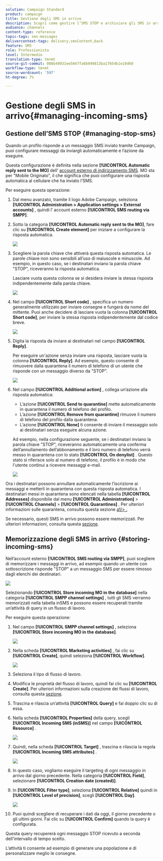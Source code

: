 ```yaml
---
solution: Campaign Standard
product: campaign
title: Gestione degli SMS in arrivo
description: Scopri come gestire l’SMS STOP e archiviare gli SMS in arrivo in Adobe Campaign.
audience: channels
content-type: reference
topic-tags: sms-messages
delivercontext-tags: delivery,smsContent,back
feature: SMS
role: Professionista
level: Intermedio
translation-type: tm+mt
source-git-commit: 088b49931ee5047fa6b949813ba17654b1e10d60
workflow-type: tm+mt
source-wordcount: '597'
ht-degree: 7%

---
```



# Gestione degli SMS in arrivo{#managing-incoming-sms}

## Gestione dell’SMS STOP {#managing-stop-sms}

Quando un profilo risponde a un messaggio SMS inviato tramite Campaign, puoi configurare messaggi da inviargli automaticamente e l’azione da eseguire.

Questa configurazione è definita nella sezione **[!UICONTROL Automatic reply sent to the MO]** dell’ [account esterno di indirizzamento SMS](../../administration/using/configuring-sms-channel.md#defining-an-sms-routing). MO sta per &quot;Mobile Originato&quot;, il che significa che puoi configurare una risposta automatica al cellulare che ha inviato l’SMS.

Per eseguire questa operazione:

1. Dal menu avanzato, tramite il logo Adobe Campaign, seleziona **[!UICONTROL Administration > Application settings > External accounts]** , quindi l’ account esterno **[!UICONTROL SMS routing via SMPP]**.
1. Sotto la categoria **[!UICONTROL Automatic reply sent to the MO]**, fare clic su **[!UICONTROL Create element]** per iniziare a configurare la risposta automatica.

   ![](assets/sms_mo_1.png)

1. Scegliere la parola chiave che attiverà questa risposta automatica. Le parole chiave non sono sensibili all’uso di maiuscole e minuscole. Ad esempio, in questo caso, se i destinatari inviano la parola chiave &quot;STOP&quot;, riceveranno la risposta automatica.

   Lasciare vuota questa colonna se si desidera inviare la stessa risposta indipendentemente dalla parola chiave.

   ![](assets/sms_mo_2.png)

1. Nel campo **[!UICONTROL Short code]** , specifica un numero generalmente utilizzato per inviare consegne e fungerà da nome del mittente. Puoi anche decidere di lasciare vuota la colonna **[!UICONTROL Short code]**, per inviare la stessa risposta indipendentemente dal codice breve.

   ![](assets/sms_mo_4.png)

1. Digita la risposta da inviare ai destinatari nel campo **[!UICONTROL Reply]**.

   Per eseguire un&#39;azione senza inviare una risposta, lasciare vuota la colonna **[!UICONTROL Reply]**. Ad esempio, questo consente di rimuovere dalla quarantena il numero di telefono di un utente che risponde con un messaggio diverso da &quot;STOP&quot;.

   ![](assets/sms_mo_3.png)

1. Nel campo **[!UICONTROL Additional action]** , collega un’azione alla risposta automatica:

   * L’azione **[!UICONTROL Send to quarantine]** mette automaticamente in quarantena il numero di telefono del profilo.
   * L’azione **[!UICONTROL Remove from quarantine]** rimuove il numero di telefono del profilo dalla quarantena.
   * L’azione **[!UICONTROL None]** ti consente di inviare il messaggio solo ai destinatari senza eseguire alcuna azione.

   Ad esempio, nella configurazione seguente, se i destinatari inviano la parola chiave &quot;STOP&quot;, riceveranno automaticamente una conferma dell’annullamento dell’abbonamento e il loro numero di telefono verrà messo in quarantena con lo stato **[!UICONTROL On denylist]** . Questo stato si riferisce solo al numero di telefono, il profilo è in modo che l&#39;utente continui a ricevere messaggi e-mail.

   ![](assets/sms_mo.png)

Ora i destinatari possono annullare automaticamente l’iscrizione ai messaggi e metterli in quarantena con questa risposta automatica. I destinatari messi in quarantena sono elencati nella tabella **[!UICONTROL Addresses]** disponibile dal menu **[!UICONTROL Administration]** > **[!UICONTROL Channels]** > **[!UICONTROL Quarantines]** . Per ulteriori informazioni sulle quarantena, consulta questa sezione [a1/> .](../../sending/using/understanding-quarantine-management.md)

Se necessario, questi SMS in arrivo possono essere memorizzati. Per ulteriori informazioni, consulta questa [sezione](#storing-incoming-sms).

## Memorizzazione degli SMS in arrivo {#storing-incoming-sms}

Nell’account esterno **[!UICONTROL SMS routing via SMPP]**, puoi scegliere di memorizzare i messaggi in arrivo, ad esempio quando un utente con sottoscrizione risponde &quot;STOP&quot; a un messaggio SMS per essere rimosso dagli elenchi dei destinatari.

![](assets/sms_config_mo_1.png)

Selezionando **[!UICONTROL Store incoming MO in the database]** nella categoria **[!UICONTROL SMPP channel settings]** , tutti gli SMS verranno memorizzati nella tabella inSMS e possono essere recuperati tramite un’attività di query in un flusso di lavoro.

Per eseguire questa operazione:

1. Nel campo **[!UICONTROL SMPP channel settings]** , seleziona **[!UICONTROL Store incoming MO in the database]**.

   ![](assets/sms_config_mo_2.png)

1. Nella scheda **[!UICONTROL Marketing activities]** , fai clic su **[!UICONTROL Create]**, quindi seleziona **[!UICONTROL Workflow]**.

   ![](assets/sms_config_mo_3.png)

1. Seleziona il tipo di flusso di lavoro.
1. Modifica le proprietà del flusso di lavoro, quindi fai clic su **[!UICONTROL Create]**. Per ulteriori informazioni sulla creazione dei flussi di lavoro, consulta questa [sezione](../../automating/using/building-a-workflow.md).
1. Trascina e rilascia un’attività **[!UICONTROL Query]** e fai doppio clic su di essa.
1. Nella scheda **[!UICONTROL Properties]** della query, scegli **[!UICONTROL Incoming SMS (inSMS)]** nel campo **[!UICONTROL Resource]** .

   ![](assets/sms_config_mo_4.png)

1. Quindi, nella scheda **[!UICONTROL Target]** , trascina e rilascia la regola **[!UICONTROL Incoming SMS attributes]** .

   ![](assets/sms_config_mo_5.png)

1. In questo caso, vogliamo eseguire il targeting di ogni messaggio in arrivo dal giorno precedente. Nella categoria **[!UICONTROL Field]**, selezionare **[!UICONTROL Creation date (created)]**.
1. In **[!UICONTROL Filter type]**, seleziona **[!UICONTROL Relative]** quindi in **[!UICONTROL Level of precision]**, scegli **[!UICONTROL Day]**.

   ![](assets/sms_config_mo_6.png)

1. Puoi quindi scegliere di recuperare i dati da oggi, il giorno precedente o gli ultimi giorni. Fai clic su **[!UICONTROL Confirm]** quando la query è configurata.

Questa query recupererà ogni messaggio STOP ricevuto a seconda dell&#39;intervallo di tempo scelto.

L’attività ti consente ad esempio di generare una popolazione e di personalizzare meglio le consegne.
